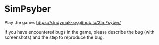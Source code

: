 # SimPsyber

Play the game: https://cindymak-sy.github.io/SimPsyber/

If you have encountered bugs in the game, please describe the bug (with screenshots) and the step to reproduce the bug.
